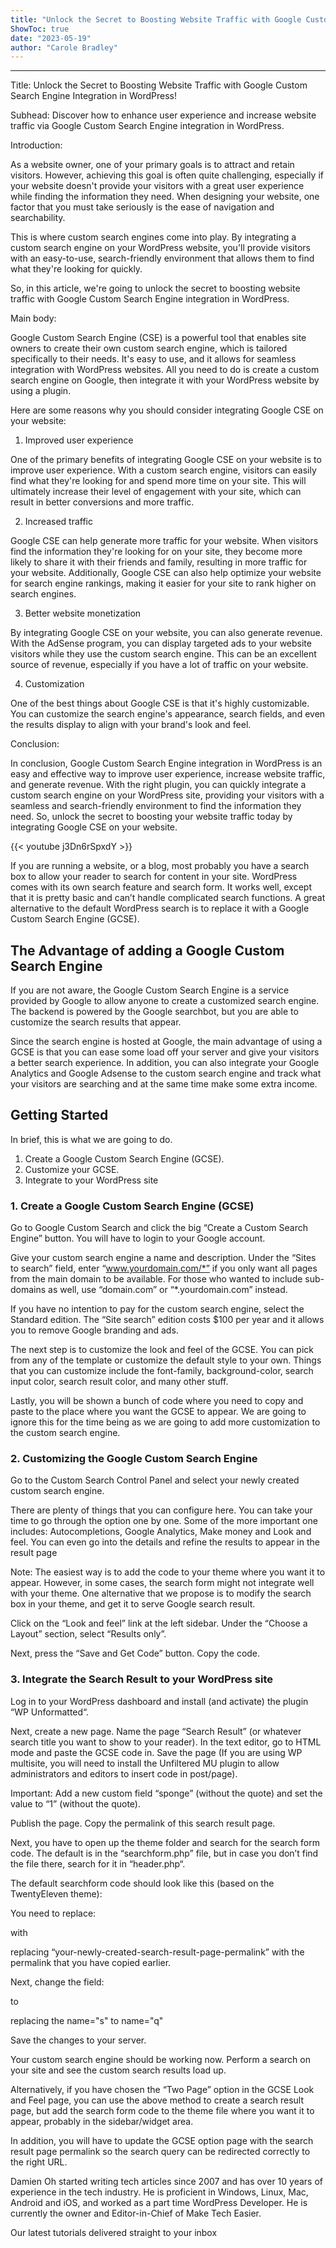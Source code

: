 ```yaml
---
title: "Unlock the Secret to Boosting Website Traffic with Google Custom Search Engine Integration in Wordpress!"
ShowToc: true 
date: "2023-05-19"
author: "Carole Bradley"
---
```

*****
Title: Unlock the Secret to Boosting Website Traffic with Google Custom Search Engine Integration in WordPress!

Subhead: Discover how to enhance user experience and increase website traffic via Google Custom Search Engine integration in WordPress.

Introduction:

As a website owner, one of your primary goals is to attract and retain visitors. However, achieving this goal is often quite challenging, especially if your website doesn't provide your visitors with a great user experience while finding the information they need. When designing your website, one factor that you must take seriously is the ease of navigation and searchability.

This is where custom search engines come into play. By integrating a custom search engine on your WordPress website, you'll provide visitors with an easy-to-use, search-friendly environment that allows them to find what they're looking for quickly.

So, in this article, we're going to unlock the secret to boosting website traffic with Google Custom Search Engine integration in WordPress.

Main body:

Google Custom Search Engine (CSE) is a powerful tool that enables site owners to create their own custom search engine, which is tailored specifically to their needs. It's easy to use, and it allows for seamless integration with WordPress websites. All you need to do is create a custom search engine on Google, then integrate it with your WordPress website by using a plugin.

Here are some reasons why you should consider integrating Google CSE on your website:

1. Improved user experience

One of the primary benefits of integrating Google CSE on your website is to improve user experience. With a custom search engine, visitors can easily find what they're looking for and spend more time on your site. This will ultimately increase their level of engagement with your site, which can result in better conversions and more traffic.

2. Increased traffic

Google CSE can help generate more traffic for your website. When visitors find the information they're looking for on your site, they become more likely to share it with their friends and family, resulting in more traffic for your website. Additionally, Google CSE can also help optimize your website for search engine rankings, making it easier for your site to rank higher on search engines.

3. Better website monetization

By integrating Google CSE on your website, you can also generate revenue. With the AdSense program, you can display targeted ads to your website visitors while they use the custom search engine. This can be an excellent source of revenue, especially if you have a lot of traffic on your website.

4. Customization

One of the best things about Google CSE is that it's highly customizable. You can customize the search engine's appearance, search fields, and even the results display to align with your brand's look and feel.

Conclusion:

In conclusion, Google Custom Search Engine integration in WordPress is an easy and effective way to improve user experience, increase website traffic, and generate revenue. With the right plugin, you can quickly integrate a custom search engine on your WordPress site, providing your visitors with a seamless and search-friendly environment to find the information they need. So, unlock the secret to boosting your website traffic today by integrating Google CSE on your website.

{{< youtube j3Dn6rSpxdY >}} 



If you are running a website, or a blog, most probably you have a search box to allow your reader to search for content in your site. WordPress comes with its own search feature and search form. It works well, except that it is pretty basic and can’t handle complicated search functions. A great alternative to the default WordPress search is to replace it with a Google Custom Search Engine (GCSE).

 
## The Advantage of adding a Google Custom Search Engine
 
If you are not aware, the Google Custom Search Engine is a service provided by Google to allow anyone to create a customized search engine. The backend is powered by the Google searchbot, but you are able to customize the search results that appear. 
 
Since the search engine is hosted at Google, the main advantage of using a GCSE is that you can ease some load off your server and give your visitors a better search experience. In addition, you can also integrate your Google Analytics and Google Adsense to the custom search engine and track what your visitors are searching and at the same time make some extra income. 
 
## Getting Started
 
In brief, this is what we are going to do. 
 
1. Create a Google Custom Search Engine (GCSE).
2. Customize your GCSE.
3. Integrate to your WordPress site
 
### 1. Create a Google Custom Search Engine (GCSE)
 
Go to Google Custom Search and click the big “Create a Custom Search Engine” button. You will have to login to your Google account.
 

 
Give your custom search engine a name and description. Under the “Sites to search” field, enter “www.yourdomain.com/*” if you only want all pages from the main domain to be available. For those who wanted to include sub-domains as well, use “domain.com” or “*.yourdomain.com” instead.
 
If you have no intention to pay for the custom search engine, select the Standard edition. The “Site search” edition costs $100 per year and it allows you to remove Google branding and ads.
 
The next step is to customize the look and feel of the GCSE. You can pick from any of the template or customize the default style to your own. Things that you can customize include the font-family, background-color, search input color, search result color, and many other stuff. 
 
Lastly, you will be shown a bunch of code where you need to copy and paste to the place where you want the GCSE to appear. We are going to ignore this for the time being as we are going to add more customization to the custom search engine.
 
### 2. Customizing the Google Custom Search Engine
 
Go to the Custom Search Control Panel and select your newly created custom search engine. 
 
There are plenty of things that you can configure here. You can take your time to go through the option one by one. Some of the more important one includes: Autocompletions, Google Analytics, Make money and Look and feel. You can even go into the details and refine the results to appear in the result page
 
Note: The easiest way is to add the code to your theme where you want it to appear. However, in some cases, the search form might not integrate well with your theme. One alternative that we propose is to modify the search box in your theme, and get it to serve Google search result. 
 
Click on the “Look and feel” link at the left sidebar. Under the “Choose a Layout” section, select “Results only”.
 
Next, press the “Save and Get Code” button. Copy the code.
 
### 3. Integrate the Search Result to your WordPress site
 
Log in to your WordPress dashboard and install (and activate) the plugin “WP Unformatted“.
 
Next, create a new page. Name the page “Search Result” (or whatever search title you want to show to your reader). In the text editor, go to HTML mode and paste the GCSE code in. Save the page (If you are using WP multisite, you will need to install the Unfiltered MU plugin to allow administrators and editors to insert code in post/page). 
 
Important: Add a new custom field “sponge” (without the quote) and set the value to “1” (without the quote).
 
Publish the page. Copy the permalink of this search result page.
 
Next, you have to open up the theme folder and search for the search form code. The default is in the “searchform.php” file, but in case you don’t find the file there, search for it in “header.php“. 
 
The default searchform code should look like this (based on the TwentyEleven theme):
 
You need to replace:
 
with 
 
replacing “your-newly-created-search-result-page-permalink” with the permalink that you have copied earlier.
 
Next, change the field:
 
to 
 
replacing the name="s" to name="q"
 
Save the changes to your server. 
 
Your custom search engine should be working now. Perform a search on your site and see the custom search results load up.
 
Alternatively, if you have chosen the “Two Page” option in the GCSE Look and Feel page, you can use the above method to create a search result page, but add the search form code to the theme file where you want it to appear, probably in the sidebar/widget area.
 
In addition, you will have to update the GCSE option page with the search result page permalink so the search query can be redirected correctly to the right URL.
 
Damien Oh started writing tech articles since 2007 and has over 10 years of experience in the tech industry. He is proficient in Windows, Linux, Mac, Android and iOS, and worked as a part time WordPress Developer. He is currently the owner and Editor-in-Chief of Make Tech Easier.
 
Our latest tutorials delivered straight to your inbox





